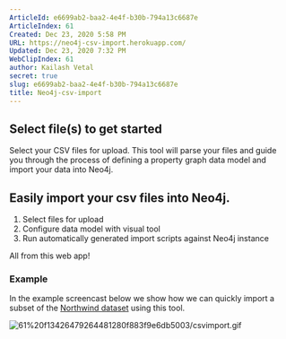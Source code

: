 ```yaml
---
ArticleId: e6699ab2-baa2-4e4f-b30b-794a13c6687e
ArticleIndex: 61
Created: Dec 23, 2020 5:58 PM
URL: https://neo4j-csv-import.herokuapp.com/
Updated: Dec 23, 2020 7:32 PM
WebClipIndex: 61
author: Kailash Vetal
secret: true
slug: e6699ab2-baa2-4e4f-b30b-794a13c6687e
title: Neo4j-csv-import
---
```

## Select file(s) to get started

Select your CSV files for upload. This tool will parse your files and guide you through the process of defining a property graph data model and import your data into Neo4j.

## Easily import your csv files into Neo4j.

1. Select files for upload
2. Configure data model with visual tool
3. Run automatically generated import scripts against Neo4j instance

All from this web app!

### Example

In the example screencast below we show how we can quickly import a subset of the  [Northwind dataset](https://github.com/tmcnab/northwind-mongo)  using this tool.

![61%20f13426479264481280f883f9e6db5003/csvimport.gif](61%20f13426479264481280f883f9e6db5003/csvimport.gif)
